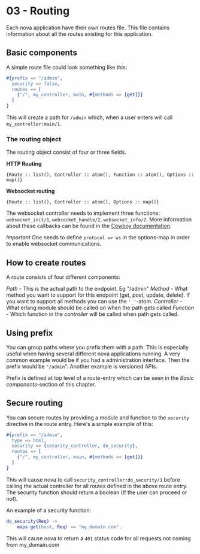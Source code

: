 # 03 - Routing

Each nova application have their own routes file. This file contains information about all the routes existing for this application.

## Basic components

A simple route file could look something like this:

```erlang
#{prefix => "/admin",
  security => false,
  routes => [
    {"/", my_controller, main, #{methods => [get]}}
  ]
}
```

This will create a path for `/admin` which, when a user enters will call `my_controller:main/1`.

### The routing object

The routing object consist of four or three fields.

**HTTP Routing**

```
{Route :: list(), Controller :: atom(), Function :: atom(), Options :: map()}
```

**Websocket routing**

```
{Route :: list(), Controller :: atom(), Options :: map()}
```

The websocket controller needs to implement three functions: `websocket_init/1`, `websocket_handle/2`, `websocket_info/2`. More information about these callbacks can be found in the [Cowboy documentation](https://ninenines.eu/docs/en/cowboy/2.6/guide/ws_handlers/).

*Important*
One needs to define `protocol => ws` in the options-map in order to enable websocket communications.


## How to create routes

A route consists of four different components:

*Path* - This is the actual path to the endpoint. Eg "/admin"
*Method* - What method you want to support for this endpoint (get, post, update, delete). If you want to support all methods you can use the `'_'`-atom.
*Controller* - What erlang module should be called on when the path gets called
*Function* - Which function in the *controller* will be called when path gets called.

## Using prefix

You can group paths where you prefix them with a path. This is especially useful when having several different nova applications running. A very common example would be if you had a administration interface. Then the prefix would be `"/admin`". Another example is versioned APIs.

Prefix is defined at top level of a route-entry which can be seen in the *Basic components*-section of this chapter.

## Secure routing

You can secure routes by providing a module and function to the `security` directive in the route entry. Here's a simple example of this:

```erlang
#{prefix => "/admin",
  type => html,
  security => {security_controller, do_security},
  routes => [
    {"/", my_controller, main, #{methods => [get]}}
  ]
}
```

This will cause nova to call `security_controller:do_security/1` before calling the actual controller for all routes defined in the above route entry.
The security function should return a boolean (If the user can proceed or not).


An example of a security function:


```erlang
do_security(Req) ->
    maps:get(host, Req) == "my_domain.com".
```

This will cause nova to return a `401` status code for all requests not coming from my_domain.com
